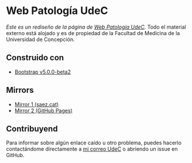 # Web Patología UdeC

_Este es un rediseño de la página de [Web Patología UdeC](http://www2.udec.cl/~webpatologia/)._ Todo el material externo está alojado y es de propiedad de la Facultad de Medicina de la Universidad de Concepción.

## Construido con

* [Bootstrap v5.0.0-beta2](https://getbootstrap.com/)

## Mirrors

* [Mirror 1 (saez.cat)](http://saez.cat/patologia)
* [Mirror 2 (GitHub Pages)](https://webpatologiaudec.github.com/)

## Contribuyend

Para informar sobre algún enlace caído u otro problema, puedes hacerlo contactándome directamente a [mi correo UdeC](mailto:sesaez2019@udec.cl) o abriendo un issue en GitHub.
